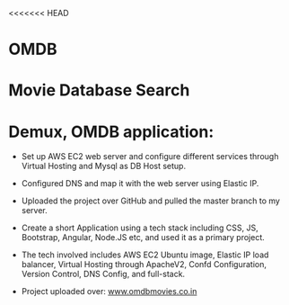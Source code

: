 <<<<<<< HEAD
# OMDB
Movie Database Search
=======
# Demux, OMDB application:


* Set up AWS EC2 web server and configure different services through Virtual Hosting and Mysql as DB Host setup.

* Configured DNS and map it with the web server using Elastic IP.

* Uploaded the project over GitHub and pulled the master branch to my server.

* Create a short Application using a tech stack including CSS, JS, Bootstrap, Angular, Node.JS etc, and used it as a primary project.

* The tech involved includes AWS EC2 Ubuntu image, Elastic IP load balancer, Virtual Hosting through ApacheV2, Confd Configuration, Version Control, DNS Config, and full-stack.

* Project uploaded over: www.omdbmovies.co.in

